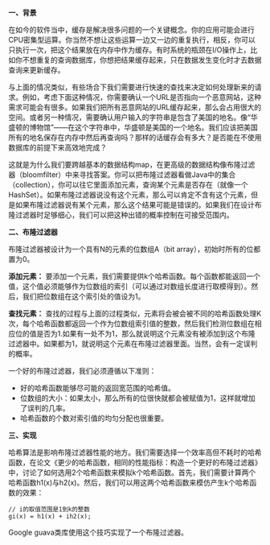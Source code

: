 **一、背景**

在如今的软件当中，缓存是解决很多问题的一个关键概念。你的应用可能会进行CPU密集型运算。你当然不想让这些运算一边又一边的重复执行，相反，你可以只执行一次，把这个结果放在内存中作为缓存。有时系统的瓶颈在I/O操作上，比如你不想重复的查询数据库，你想把结果缓存起来，只在数据发生变化时才去数据查询来更新缓存。

与上面的情况类似，有些场合下我们需要进行快速的查找来决定如何处理新来的请求。例如，考虑下面这种情况，你需要确认一个URL是否指向一个恶意网站，这种需求可能会有很多。如果我们把所有恶意网站的URL缓存起来，那么会占用很大的空间。或者另一种情况，需要确认用户输入的字符串是包含了美国的地名。像“华盛顿的博物馆”——在这个字符串中，华盛顿是美国的一个地名。我们应该把美国所有的地名保存在内存中然后再查询吗？那样的话缓存会有多大？是否能在不使用数据库的前提下来高效地完成？

这就是为什么我们要跨越基本的数据结构map，在更高级的数据结构像布隆过滤器（bloomfilter）中来寻找答案。你可以把布隆过滤器看做Java中的集合（collection），你可以往它里面添加元素，查询某个元素是否存在（就像一个HashSet）。如果布隆过滤器说没有这个元素，那么可以肯定不含有这个元素，但是如果布隆过滤器说有某个元素，那么这个结果可能是错误的。如果我们在设计布隆过滤器时足够细心，我们可以把这种出错的概率控制在可接受范围内。

**二、布隆过滤器**

布隆过滤器被设计为一个具有N的元素的位数组A（bit array），初始时所有的位都置为0。

**添加元素：**
要添加一个元素，我们需要提供k个哈希函数。每个函数都能返回一个值，这个值必须能够作为位数组的索引（可以通过对数组长度进行取模得到）。然后，我们把位数组在这个索引处的值设为1。

**查找元素：**
查找的过程与上面的过程类似，元素将会被会被不同的哈希函数处理K次，每个哈希函数都返回一个作为位数组索引值的整数，然后我们检测位数组在相应位的值是否为1.如果有一处不为1，那么就说明这个元素没有被添加到这个布隆过滤器中。如果都为1，就说明这个元素在布隆过滤器里面。当然，会有一定误判的概率。

一个好的布隆过滤器，我们必须遵循以下准则：
* 好的哈希函数能够尽可能的返回宽范围的哈希值。
* 位数组的大小：如果太小，那么所有的位很快就都会被赋值为1，这样就增加了误判的几率。
* 哈希函数的个数对索引值的均匀分配也很重要。

**三、实现**

哈希算法是影响布隆过滤器性能的地方。我们需要选择一个效率高但不耗时的哈希函数，在论文《更少的哈希函数，相同的性能指标：构造一个更好的布隆过滤器》中，讨论了如何选用2个哈希函数来模拟k个哈希函数。首先，我们需要计算两个哈希函数h1(x)与h2(x)。然后，我们可以用这两个哈希函数来模仿产生k个哈希函数的效果：
```
// i的取值范围是1到k的整数
gi(x) = h1(x) + ih2(x);
```
Google guava类库使用这个技巧实现了一个布隆过滤器。
